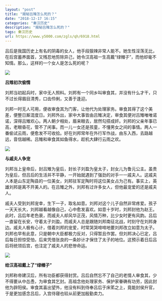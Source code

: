 ```yaml
---
layout: "post"
title: "揭秘吕雉怎么死的？"
date: "2018-12-17 16:15"
categories: "秦汉历史"
description: "揭秘吕雉怎么死的？"
tags: 秦汉历史
url: https://www.y5000.com/zgls/qh/6918.html
---
```






吕后是我国历史上有名的阴毒的女人，他手段狠辣非常人能不。她生性淫荡无比，在后宫蓄养面首，又残忍地剪除异己，她令汉高祖一生高戴“绿帽子”，而他却毫不知情。那么，这样的一个女人是怎么死的呢？

![](https://img.y5000.com/uploads/allimg/161209/142ZH514-0.jpg)

**吕雉初次偷情**

刘邦当初起兵时，家中无人照料。刘邦有一个同乡叫审食其，并没有什么才干，只不过长得眉目清秀，口齿伶俐，又善于逢迎。

刘邦一时无人可用，便收审食其为门客，让他代为处理家务。审食其得了这个美差，便整日厮混度日。刘邦外出，家中大事皆由吕雉决定，审食其便对吕雉唯唯诺诺，深得吕雉欢心。两人朝夕相处，眉来眼去，居然勾搭成奸。刘邦的父亲年事已高，老眼昏花，管不了闲事。而一儿一女还是孩童，不懂男女之间的事情。两人一番偷试云雨，便愈发不可收拾。好在刘邦常年在外行军作战，由东入西，去路越远，音信越稀。吕雉和审食其如鱼得水，趁机大肆行云雨之欢。

![](https://img.y5000.com/uploads/allimg/161209/142ZK046-1.jpg)

**与戚夫人争宠**

刘邦当上皇帝后，封吕雉为皇后，封长子刘盈为皇太子，封女儿为鲁元公主。虽贵为皇后，但吕后的生活并不平静，一开始就遇到了强劲的对手一一戚夫人。这戚夫人本是山东定陶县的一位美女，刘邦驻军定陶时将这位美女占为己有。事实上，英雄刘邦是离不开美人的。在吕雉之外，刘邦有过许多女人，但他最宠爱的还是戚夫人。

戚夫人受到刘邦宠幸，生下一子，取名如意。刘邦对这个儿子自然非常疼爱。孩子一天天长大，刘邦越看越像自己，心中愈发喜欢。如意十岁时，刘邦封他为赵王。此时，吕后年老色衰，而戚夫人却风华正茂，风情万种，比少女时更有风韵。吕后一直留在长安，守着太子刘盈。而戚夫人总是跟随刘邦南征北战，时刻守在刘邦身边。戚夫人极有心计，借着刘邦的宠爱，时常哭哭啼啼地要刘邦改立如意为太子。刘邦也早有此意，只是朝中大臣都极力反对，只得暂且作罢。但刘邦决心已定，吕后每日担惊受怕，后来凭借张良的一条妙计才保住了太子的地位。这预示着日后吕后将统领后宫，也注定了戚夫人的悲惨命运。

![](https://img.y5000.com/uploads/allimg/161209/142ZJ512-2.jpg)

**给汉高祖戴上了“绿帽子”**

刘邦称帝建汉后，所有功臣都获得封赏。吕后自然忘不了自己的老情人审食其，少不得要从中怂恿，为审食其乞封。高祖念他处理家务、保护家眷确有功劳，因此封他为辟阳侯。审食其喜出望外，他没有料到侍奉吕后于床笫之上，竟能封侯升官，于是更加感念吕后，入宫侍寝也较从前更加殷勤卖力。
